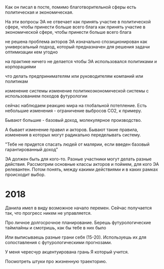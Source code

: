 Как он писал в посте, помимо благотворительной сферы есть политическая и экономическая.

На эти вопросы ЭА не отвечает
как принять участие в политической сфере, чтобы принести больше всего блага
как принять участие в экономической сфере, чтобы принести больше всего блага

не решена проблема акторов
ЭА изначально спозиционирован как универсальный подход, который предназначен для решения задачи оптимизации кем угодно

на практике ничего не делается чтобы ЭА использовался политиками и корпорациями

что делать предпринимателям или руководителям компаний или политикам

изменение системы
изменение политикоэкономической системы с использованием походов футурологии

сейчас наблюдаем реакцию мира на глобальной потепление. Есть небольшие изменения - ограничение выбросов CO2, к примеру. 

Бывают большие - базовый доход, молекулярное производство.

А бывает изменение правил и акторов. Бывают такие правила, изменения в которых могут радикально переделывать систему.

"Тебе не придется спасать людей от малярии, если введен базовый гарантированный доход"

ЭА должен быть для кого-то. Разные участники могут делать разные действия. Рассмотрим основные классы акторов и поймем, для кого ЭА релевантен. Потом понять, между какими действиями и в каких рамках происходит выбор.

# 2018
Данила имел в виду возможное начало перемен. Сейчас получается так, что прогресс никем не управляется.

Про личное долгосрочное планирование.
Берешь футурологические таймлайны и смотришь, как бы тебе в них было

Или выписываешь разные грани себя (15-20). Используешь их для сопоставления с футурологическими прогнозами.

У меня чересчур акцентуирована грань Я который учится.

Посмотреть штуки про жизненную траекторию.